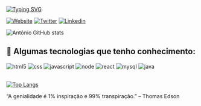 [![Typing SVG](https://readme-typing-svg.herokuapp.com/?color=533849&size=35&center=false&vCenter=false&width=1000&lines=Oi,+eu+sou+Dev+Antônio+Carlos;Bem+vindo+ao+meu+Github+:%29)](https://git.io/typing-svg)

[![Website](https://img.shields.io/badge/website-000000?style=for-the-badge&logo=About.me&logoColor=white)](https://antoni0carlos.github.io/Antoniocarlos/)  [![Twitter](https://img.shields.io/badge/Twitter-1DA1F2?style=for-the-badge&logo=twitter&logoColor=white)](https://twitter.com/Carlos_devcode?t=R4027ndFq06pkjAgM2XL0A&s=09) [![Linkedin](https://img.shields.io/badge/LinkedIn-0077B5?style=for-the-badge&logo=linkedin&logoColor=white)](https://www.linkedin.com/in/ant%C3%B4nio-carlos-santos-63273a225/)

![Antônio GitHub stats](https://github-readme-stats.vercel.app/api?username=Antoni0Carlos&count_private=true&theme=dracula)

## 💬 Algumas tecnologias que tenho conhecimento:

<div style="display: inline_block">
    <img align="center" alt="html5" src="https://img.shields.io/badge/HTML5-E34F26?style=for-the-badge&logo=html5&logoColor=white">
    <img align="center" alt="css" src="https://img.shields.io/badge/CSS3-1572B6?style=for-the-badge&logo=css3&logoColor=white">
    <img align="center" alt="javascript" src="https://img.shields.io/badge/JavaScript-F7DF1E?style=for-the-badge&logo=javascript&logoColor=black">
    <img align="center" alt="node" src="https://img.shields.io/badge/Node.js-43853D?style=for-the-badge&logo=node.js&logoColor=white">
    <img align="center" alt="react" src="https://img.shields.io/badge/React-20232A?style=for-the-badge&logo=react&logoColor=61DAFB">
    <img align="center" alt="mysql" src="https://img.shields.io/badge/MySQL-00000F?style=for-the-badge&logo=mysql&logoColor=white">
    <img align="center" alt="java" src="https://img.shields.io/badge/Java-ED8B00?style=for-the-badge&logo=java&logoColor=white">
</div><br>

[![Top Langs](https://github-readme-stats.vercel.app/api/top-langs/?username=Antoni0Carlos&layout=compact)](https://github.com/anuraghazra/github-readme-stats)

“A genialidade é 1% inspiração e 99% transpiração.” – Thomas Edson
